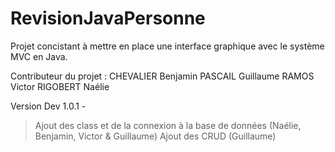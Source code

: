 # RevisionJavaPersonne
Projet concistant à mettre en place une interface graphique avec le système MVC en Java.

Contributeur du projet :
CHEVALIER Benjamin
PASCAIL Guillaume
RAMOS Victor
RIGOBERT Naélie 

Version Dev 1.0.1 -
> Ajout des class et de la connexion à la base de données (Naélie, Benjamin, Victor & Guillaume)
> Ajout des CRUD (Guillaume)
